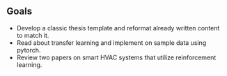 ## Goals
- Develop a classic thesis template and reformat already written content to match it.
- Read about transfer learning and implement on sample data using pytorch.
- Review two papers on smart HVAC systems that utilize reinforcement learning.


